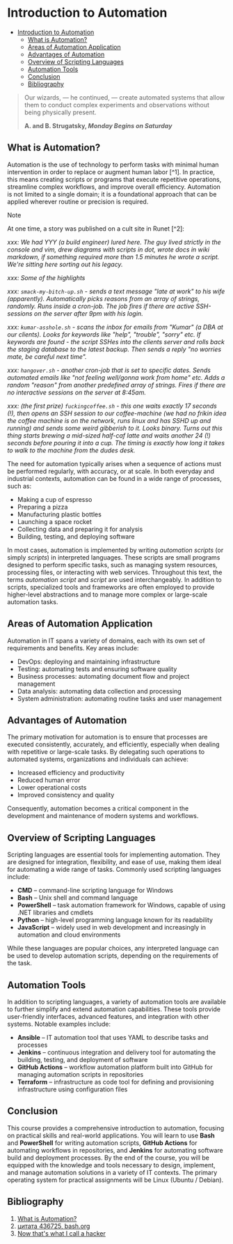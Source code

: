 # Introduction to Automation

- [Introduction to Automation](#introduction-to-automation)
  - [What is Automation?](#what-is-automation)
  - [Areas of Automation Application](#areas-of-automation-application)
  - [Advantages of Automation](#advantages-of-automation)
  - [Overview of Scripting Languages](#overview-of-scripting-languages)
  - [Automation Tools](#automation-tools)
  - [Conclusion](#conclusion)
  - [Bibliography](#bibliography)

> Our wizards, — he continued, — create automated systems that allow them to conduct complex experiments and observations without being physically present.
> 
> __A. and B. Strugatsky, *Monday Begins on Saturday*__

## What is Automation?

Automation is the use of technology to perform tasks with minimal human intervention in order to replace or augment human labor [^1]. In practice, this means creating scripts or programs that execute repetitive operations, streamline complex workflows, and improve overall efficiency. Automation is not limited to a single domain; it is a foundational approach that can be applied wherever routine or precision is required.

> [!NOTE]
> At one time, a story was published on a cult site in Runet [^2]:
>
> *xxx: We had YYY (a build engineer) lured here. The guy lived strictly in the console and vim, drew diagrams with scripts in dot, wrote docs in wiki markdown, if something required more than 1.5 minutes he wrote a script. We're sitting here sorting out his legacy.*
>
> *xxx: Some of the highlights*
>
> *xxx: `smack-my-bitch-up.sh` - sends a text message "late at work" to his wife (apparently). Automatically picks reasons from an array of strings, randomly. Runs inside a cron-job. The job fires if there are active SSH-sessions on the server after 9pm with his login.*
>
> *xxx: `kumar-asshole.sh` - scans the inbox for emails from "Kumar" (a DBA at our clients). Looks for keywords like "help", "trouble", "sorry" etc. If keywords are found - the script SSHes into the clients server and rolls back the staging database to the latest backup. Then sends a reply "no worries mate, be careful next time".*
>
> *xxx: `hangover.sh` - another cron-job that is set to specific dates. Sends automated emails like "not feeling well/gonna work from home" etc. Adds a random "reason" from another predefined array of strings. Fires if there are no interactive sessions on the server at 8:45am.*
>
> *xxx: (the first prize) `fuckingcoffee.sh` - this one waits exactly 17 seconds (!), then opens an SSH session to our coffee-machine (we had no frikin idea the coffee machine is on the network, runs linux and has SSHD up and running) and sends some weird gibberish to it. Looks binary. Turns out this thing starts brewing a mid-sized half-caf latte and waits another 24 (!) seconds before pouring it into a cup. The timing is exactly how long it takes to walk to the machine from the dudes desk.*

The need for automation typically arises when a sequence of actions must be performed regularly, with accuracy, or at scale. In both everyday and industrial contexts, automation can be found in a wide range of processes, such as:

- Making a cup of espresso
- Preparing a pizza
- Manufacturing plastic bottles
- Launching a space rocket
- Collecting data and preparing it for analysis
- Building, testing, and deploying software

In most cases, automation is implemented by writing *automation scripts* (or simply *scripts*) in interpreted languages. These scripts are small programs designed to perform specific tasks, such as managing system resources, processing files, or interacting with web services. Throughout this text, the terms *automation script* and *script* are used interchangeably. In addition to scripts, specialized tools and frameworks are often employed to provide higher-level abstractions and to manage more complex or large-scale automation tasks.

## Areas of Automation Application

Automation in IT spans a variety of domains, each with its own set of requirements and benefits. Key areas include:

- DevOps: deploying and maintaining infrastructure
- Testing: automating tests and ensuring software quality
- Business processes: automating document flow and project management
- Data analysis: automating data collection and processing
- System administration: automating routine tasks and user management

## Advantages of Automation

The primary motivation for automation is to ensure that processes are executed consistently, accurately, and efficiently, especially when dealing with repetitive or large-scale tasks. By delegating such operations to automated systems, organizations and individuals can achieve:

- Increased efficiency and productivity
- Reduced human error
- Lower operational costs
- Improved consistency and quality

Consequently, automation becomes a critical component in the development and maintenance of modern systems and workflows.

## Overview of Scripting Languages

Scripting languages are essential tools for implementing automation. They are designed for integration, flexibility, and ease of use, making them ideal for automating a wide range of tasks. Commonly used scripting languages include:

- __CMD__ – command-line scripting language for Windows
- __Bash__ – Unix shell and command language
- __PowerShell__ – task automation framework for Windows, capable of using .NET libraries and cmdlets
- __Python__ – high-level programming language known for its readability
- __JavaScript__ – widely used in web development and increasingly in automation and cloud environments

While these languages are popular choices, any interpreted language can be used to develop automation scripts, depending on the requirements of the task.

## Automation Tools

In addition to scripting languages, a variety of automation tools are available to further simplify and extend automation capabilities. These tools provide user-friendly interfaces, advanced features, and integration with other systems. Notable examples include:

- __Ansible__ – IT automation tool that uses YAML to describe tasks and processes
- __Jenkins__ – continuous integration and delivery tool for automating the building, testing, and deployment of software
- __GitHub Actions__ – workflow automation platform built into GitHub for managing automation scripts in repositories
- __Terraform__ – infrastructure as code tool for defining and provisioning infrastructure using configuration files

## Conclusion

This course provides a comprehensive introduction to automation, focusing on practical skills and real-world applications. You will learn to use __Bash__ and __PowerShell__ for writing automation scripts, __GitHub Actions__ for automating workflows in repositories, and __Jenkins__ for automating software build and deployment processes. By the end of the course, you will be equipped with the knowledge and tools necessary to design, implement, and manage automation solutions in a variety of IT contexts. The primary operating system for practical assignments will be Linux (Ubuntu / Debian).

## Bibliography

1. [What is Automation?](https://www.ibm.com/topics/automation)
2. [цитата 436725, bash.org](https://башорг.рф/quote/436725)
3. [Now that's what I call a hacker](https://www.jitbit.com/alexblog/249-now-thats-what-i-call-a-hacker)
